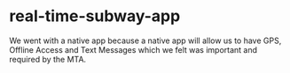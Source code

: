 real-time-subway-app
====================

We went with a native app because a native app will allow us to have GPS, Offline Access and Text Messages which we felt was important and required by the MTA.
